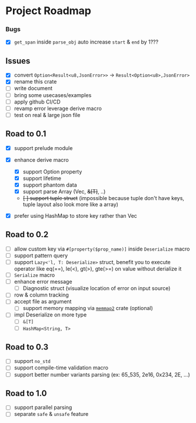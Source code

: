 # Project Roadmap

### Bugs

- [x] `get_span` inside `parse_obj` auto increase `start` & `end` by 1???

## Issues

- [x] convert `Option<Result<u8,JsonError>>` -> `Result<Option<u8>,JsonError>`
- [x] rename this crate
- [ ] write document
- [ ] bring some usecases/examples
- [ ] apply github CI/CD
- [ ] revamp error leverage derive macro
- [ ] test on real & large json file

## Road to 0.1

- [x] support prelude module
- [x] enhance derive macro
    - [x] support Option property
    - [x] support lifetime
    - [x] support phantom data
    - [x] support parse Array (Vec<T>, ~~&[T]~~, ..)
    - ~~[ ] support tuple struct~~ (impossible because tuple don't have keys, tuple layout also look more like a array)
- [x] prefer using HashMap to store key rather than Vec


## Road to 0.2

- [ ] allow custom key via `#[property($prop_name)]` inside `Deserialize` macro
- [ ] support pattern query
- [ ] support `Lazy<'l, T: Deserialize>` struct, benefit you to execute operator like eq(==), le(<), gt(>), gte(>=) on value without derialize it 
- [ ] `Serialize` macro
- [ ] enhance error message
    - [ ] Diagnostic struct (visualize location of error on input source)
- [ ] row & column tracking
- [ ] accept file as argument
    - [ ] support memory mapping via [`memmap2`](https://crates.io/crates/memmap2) crate (optional)
- [ ] impl Deserialize on more type
    - [ ] `&[T]`
    - [ ] `HashMap<String, T>`

## Road to 0.3

- [ ] support `no_std`
- [ ] support compile-time validation macro
- [ ] support better number variants parsing (ex: 65_535, 2e16, 0x234, 2E, ...)

## Road to 1.0

- [ ] support parallel parsing
- [ ] separate `safe` & `unsafe` feature
